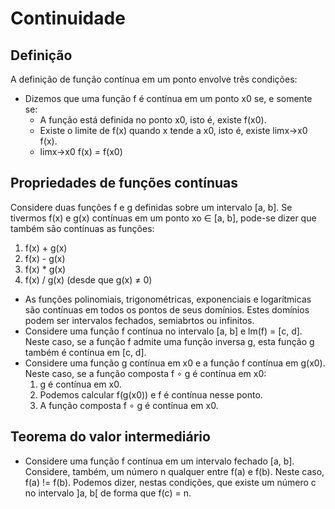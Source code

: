 # Continuidade 

## Definição
A definição de função contínua em um ponto envolve três condições:
- Dizemos que uma função f é contínua em um ponto x0 se, e somente se:
  - A função está definida no ponto x0, isto é, existe f(x0).
  - Existe o limite de f(x) quando x tende a x0, isto é, existe limx→x0 f(x).
  - limx→x0 f(x) = f(x0)


## Propriedades de funções contínuas
Considere duas funções f e g definidas sobre um intervalo [a, b]. Se tivermos f(x) e g(x) contínuas em um ponto xo ∈ [a, b], pode-se dizer que também são contínuas as funções:
1. f(x) + g(x)
2. f(x) - g(x)
3. f(x) * g(x)
4. f(x) / g(x) (desde que g(x) ≠ 0)

- As funções polinomiais, trigonométricas, exponenciais e logarítmicas são contínuas em todos os pontos de seus domínios. Estes domínios podem ser intervalos fechados, semiabrtos ou infinitos.
- Considere uma função f contínua no intervalo [a, b] e lm(f) = [c, d]. Neste caso, se a função f admite uma função inversa g, esta função g também é contínua em [c, d].
- Considere uma função g contínua em x0 e a função f contínua em g(x0). Neste caso, se a função composta f ∘ g é contínua em x0:
  1. g é contínua em x0.
  2. Podemos calcular f(g(x0)) e f é contínua nesse ponto.
  3. A função composta f ∘ g é contínua em x0.


## Teorema do valor intermediário
- Considere uma função f contínua em um intervalo fechado [a, b]. Considere, também, um número n qualquer entre f(a) e f(b). Neste caso, f(a) != f(b). Podemos dizer, nestas condições, que existe um número c no intervalo ]a, b[ de forma que f(c) = n.